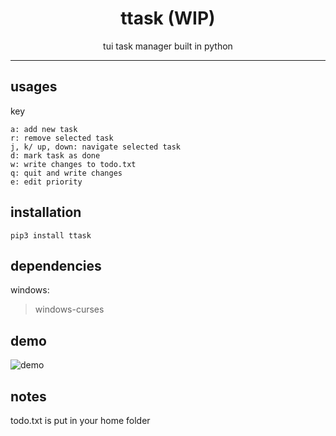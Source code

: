 <div align="center">
<h1>ttask (WIP)</h1>
tui task manager built in python
<hr>
</div>


## usages

key
```
a: add new task
r: remove selected task
j, k/ up, down: navigate selected task
d: mark task as done 
w: write changes to todo.txt
q: quit and write changes
e: edit priority
```

## installation
```
pip3 install ttask
```

## dependencies

windows:
>  windows-curses

## demo

![demo](https://i.imgur.com/jMnCtfq.png)

## notes

todo.txt is put in your home folder
